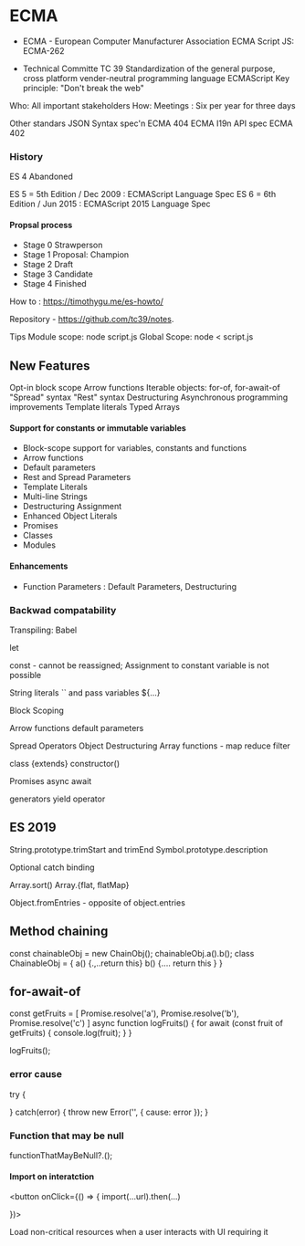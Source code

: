 # ECMA
- ECMA - European Computer Manufacturer Association
ECMA Script
JS: ECMA-262

- Technical Committe TC 39
  Standardization of the general purpose, cross platform vender-neutral programming language ECMAScript
  Key principle: "Don't break the web"

Who: All important stakeholders
How: Meetings : Six per year for three days

Other standars
  JSON Syntax spec'n ECMA 404
  ECMA I19n API spec ECMA 402

### History

   ES 4 Abandoned

   ES 5 = 5th Edition / Dec 2009 : ECMAScript Language Spec
   ES 6 = 6th Edition / Jun 2015 : ECMAScript 2015 Language Spec


#### Propsal process
  - Stage 0  Strawperson
  - Stage 1  Proposal: Champion
  - Stage 2  Draft
  - Stage 3  Candidate
  - Stage 4  Finished

How to : https://timothygu.me/es-howto/

Repository - https://github.com/tc39/notes.


Tips
Module scope: node script.js
Global Scope: node < script.js

## New Features
  Opt-in block scope
  Arrow functions
  Iterable objects: for-of, for-await-of
  "Spread" syntax
  "Rest" syntax
  Destructuring
  Asynchronous programming improvements
   Template literals
   Typed Arrays

#### Support for constants or immutable variables
- Block-scope support for variables, constants and functions
- Arrow functions
- Default parameters
- Rest and Spread Parameters
- Template Literals
- Multi-line Strings
- Destructuring Assignment
- Enhanced Object Literals
- Promises
- Classes
- Modules

#### Enhancements
- Function Parameters : Default Parameters, Destructuring

### Backwad compatability
Transpiling: Babel

let

const - cannot be reassigned; Assignment to constant  variable is not possible

String literals  `` and pass variables ${...}

Block Scoping

Arrow functions  default parameters

Spread Operators    Object Destructuring       Array functions - map reduce filter


class <Name>  {extends}
 constructor()

Promises
async await

generators
yield operator


##  ES 2019

String.prototype.trimStart and trimEnd
Symbol.prototype.description

Optional catch binding

Array.sort()
Array.{flat, flatMap}

Object.fromEntries - opposite of object.entries

## Method chaining
const chainableObj = new ChainObj();
chainableObj.a().b();
class ChainableObj =  {  a() {.,..return this}    b() {.... return this }  }

## for-await-of

const getFruits = [  Promise.resolve('a'), Promise.resolve('b'), Promise.resolve('c') ]
async function logFruits() {
  for await (const fruit of getFruits) {
     console.log(fruit);
  }
}

logFruits();

### error cause

try {

} catch(error) {
   throw new Error('', { cause: error });
}

### Function that may be null

functionThatMayBeNull?.();


#### Import on interatction

<button onClick={() => {
  import(...url).then(...)

})>

Load non-critical resources when a user interacts with UI requiring it

